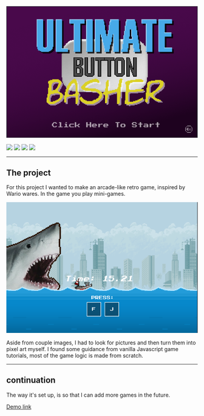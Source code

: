 <img src="./game-screens/start.png" />

<img src="https://img.shields.io/badge/Javascript--darkgrey?logo=javascript" /> <img src="https://img.shields.io/badge/React-v18-darkgrey?logo=react" /> <img src="https://img.shields.io/badge/Redux-v8-darkgrey?logo=redux" /> <img src="https://img.shields.io/badge/ReduxToolkit-v1.8-darkgrey?logo=redux" />

---

## The project

For this project I wanted to make an arcade-like retro game, inspired by Wario wares.
In the game you play mini-games.

<img src="./game-screens/shark.png" />

Aside from couple images, I had to look for pictures and then turn them into pixel art myself.
I found some guidance from vanilla Javascript game tutorials, most of the game logic is made from scratch.

---

## continuation

The way it's set up, is so that I can add more games in the future.

[Demo link](https://dreamy-lokum-8b4288.netlify.app/)
